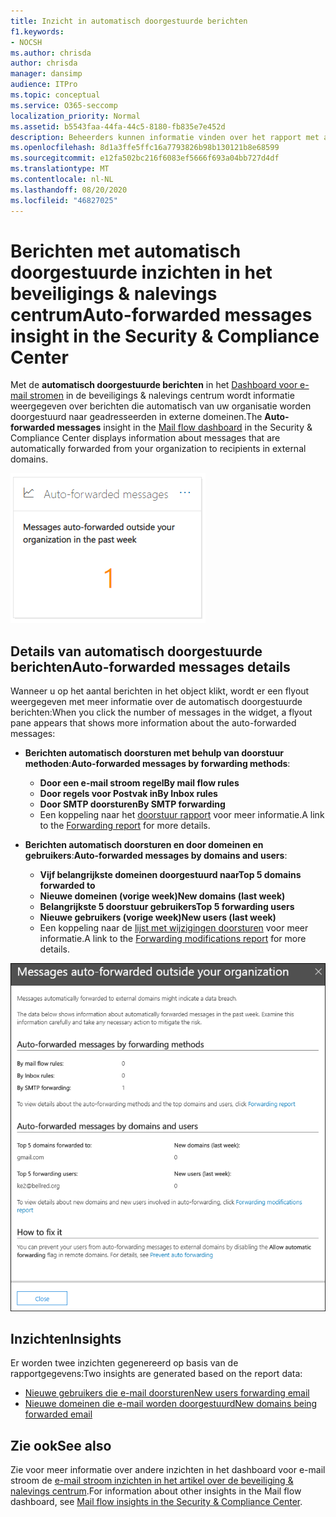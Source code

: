 ```yaml
---
title: Inzicht in automatisch doorgestuurde berichten
f1.keywords:
- NOCSH
ms.author: chrisda
author: chrisda
manager: dansimp
audience: ITPro
ms.topic: conceptual
ms.service: O365-seccomp
localization_priority: Normal
ms.assetid: b5543faa-44fa-44c5-8180-fb835e7e452d
description: Beheerders kunnen informatie vinden over het rapport met automatisch doorgestuurde berichten in het dashboard voor de e-mail stroom van het beveiligings & nalevings centrum.
ms.openlocfilehash: 8d1a3ffe5ffc16a7793826b98b130121b8e68599
ms.sourcegitcommit: e12fa502bc216f6083ef5666f693a04bb727d4df
ms.translationtype: MT
ms.contentlocale: nl-NL
ms.lasthandoff: 08/20/2020
ms.locfileid: "46827025"
---
```

# <a name="auto-forwarded-messages-insight-in-the-security--compliance-center"></a><span data-ttu-id="bd741-103">Berichten met automatisch doorgestuurde inzichten in het beveiligings & nalevings centrum</span><span class="sxs-lookup"><span data-stu-id="bd741-103">Auto-forwarded messages insight in the Security & Compliance Center</span></span>

<span data-ttu-id="bd741-104">Met de **automatisch doorgestuurde berichten** in het [Dashboard voor e-mail stromen](mail-flow-insights-v2.md) in de beveiligings & nalevings centrum wordt informatie weergegeven over berichten die automatisch van uw organisatie worden doorgestuurd naar geadresseerden in externe domeinen.</span><span class="sxs-lookup"><span data-stu-id="bd741-104">The **Auto-forwarded messages** insight in the [Mail flow dashboard](mail-flow-insights-v2.md) in the Security & Compliance Center displays information about messages that are automatically forwarded from your organization to recipients in external domains.</span></span>

![Widget berichten automatisch doorsturen in het Beveiligingscentrum beveiligings &](../../media/mfi-auto-forwarded-messages.png)

## <a name="auto-forwarded-messages-details"></a><span data-ttu-id="bd741-106">Details van automatisch doorgestuurde berichten</span><span class="sxs-lookup"><span data-stu-id="bd741-106">Auto-forwarded messages details</span></span>

<span data-ttu-id="bd741-107">Wanneer u op het aantal berichten in het object klikt, wordt er een flyout weergegeven met meer informatie over de automatisch doorgestuurde berichten:</span><span class="sxs-lookup"><span data-stu-id="bd741-107">When you click the number of messages in the widget, a flyout pane appears that shows more information about the auto-forwarded messages:</span></span>

- <span data-ttu-id="bd741-108">**Berichten automatisch doorsturen met behulp van doorstuur methoden**:</span><span class="sxs-lookup"><span data-stu-id="bd741-108">**Auto-forwarded messages by forwarding methods**:</span></span>

  - <span data-ttu-id="bd741-109">**Door een e-mail stroom regel**</span><span class="sxs-lookup"><span data-stu-id="bd741-109">**By mail flow rules**</span></span>
  - <span data-ttu-id="bd741-110">**Door regels voor Postvak in**</span><span class="sxs-lookup"><span data-stu-id="bd741-110">**By Inbox rules**</span></span>
  - <span data-ttu-id="bd741-111">**Door SMTP doorsturen**</span><span class="sxs-lookup"><span data-stu-id="bd741-111">**By SMTP forwarding**</span></span>
  - <span data-ttu-id="bd741-112">Een koppeling naar het [doorstuur rapport](view-mail-flow-reports.md#forwarding-report) voor meer informatie.</span><span class="sxs-lookup"><span data-stu-id="bd741-112">A link to the [Forwarding report](view-mail-flow-reports.md#forwarding-report) for more details.</span></span>

- <span data-ttu-id="bd741-113">**Berichten automatisch doorsturen en door domeinen en gebruikers**:</span><span class="sxs-lookup"><span data-stu-id="bd741-113">**Auto-forwarded messages by domains and users**:</span></span>

  - <span data-ttu-id="bd741-114">**Vijf belangrijkste domeinen doorgestuurd naar**</span><span class="sxs-lookup"><span data-stu-id="bd741-114">**Top 5 domains forwarded to**</span></span>
  - <span data-ttu-id="bd741-115">**Nieuwe domeinen (vorige week)**</span><span class="sxs-lookup"><span data-stu-id="bd741-115">**New domains (last week)**</span></span>
  - <span data-ttu-id="bd741-116">**Belangrijkste 5 doorstuur gebruikers**</span><span class="sxs-lookup"><span data-stu-id="bd741-116">**Top 5 forwarding users**</span></span>
  - <span data-ttu-id="bd741-117">**Nieuwe gebruikers (vorige week)**</span><span class="sxs-lookup"><span data-stu-id="bd741-117">**New users (last week)**</span></span>
  - <span data-ttu-id="bd741-118">Een koppeling naar de [lijst met wijzigingen doorsturen](mfi-new-users-forwarding-email.md#forwarding-modifications-report) voor meer informatie.</span><span class="sxs-lookup"><span data-stu-id="bd741-118">A link to the [Forwarding modifications report](mfi-new-users-forwarding-email.md#forwarding-modifications-report) for more details.</span></span>

![Flyout Details van het rapport met automatisch doorgestuurde berichten in het Beveiligingscentrum beveiligings &](../../media/mfi-auto-forwarded-messages-details.png)

## <a name="insights"></a><span data-ttu-id="bd741-120">Inzichten</span><span class="sxs-lookup"><span data-stu-id="bd741-120">Insights</span></span>

<span data-ttu-id="bd741-121">Er worden twee inzichten gegenereerd op basis van de rapportgegevens:</span><span class="sxs-lookup"><span data-stu-id="bd741-121">Two insights are generated based on the report data:</span></span>

- [<span data-ttu-id="bd741-122">Nieuwe gebruikers die e-mail doorsturen</span><span class="sxs-lookup"><span data-stu-id="bd741-122">New users forwarding email</span></span>](mfi-new-users-forwarding-email.md)
- [<span data-ttu-id="bd741-123">Nieuwe domeinen die e-mail worden doorgestuurd</span><span class="sxs-lookup"><span data-stu-id="bd741-123">New domains being forwarded email</span></span>](mfi-new-domains-being-forwarded-email.md)

## <a name="see-also"></a><span data-ttu-id="bd741-124">Zie ook</span><span class="sxs-lookup"><span data-stu-id="bd741-124">See also</span></span>

<span data-ttu-id="bd741-125">Zie voor meer informatie over andere inzichten in het dashboard voor e-mail stroom de [e-mail stroom inzichten in het artikel over de beveiliging & nalevings centrum](mail-flow-insights-v2.md).</span><span class="sxs-lookup"><span data-stu-id="bd741-125">For information about other insights in the Mail flow dashboard, see [Mail flow insights in the Security & Compliance Center](mail-flow-insights-v2.md).</span></span>
